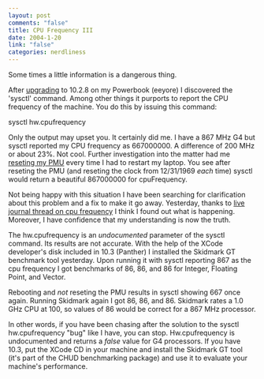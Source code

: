 ```yaml
--- 
layout: post
comments: "false"
title: CPU Frequency III
date: 2004-1-20
link: "false"
categories: nerdliness
---
```

Some times a little information is a dangerous thing.

After <a href="http://www.zanshin.net/blogs/000296.html" title="original cpu frequency posting">upgrading</a> to 10.2.8 on my Powerbook (eeyore) I discovered the 'sysctl' command. Among other things it purports to report the CPU frequency of the machine. You do this by issuing this command:

sysctl hw.cpufrequency

Only the output may upset you. It certainly did me. I have a 867 MHz G4 but sysctl reported my CPU frequency as 667000000. A difference of 200 MHz or about 23%. Not cool. Further investigation into the matter had me <a href="http://www.zanshin.net/blogs/000309.html" title="follow up cpu frequency posting">reseting my PMU</a> every time I had to restart my laptop. You see after reseting the PMU (and reseting the clock from 12/31/1969 <i>each</i> time) sysctl would return a beautiful 867000000 for cpuFrequency.

Not being happy with this situation I have been searching for clarification about this problem and a fix to make it go away. Yesterday, thanks to <a href="http://www.livejournal.com/community/macosx/1980838.html" title="live journal thread on cpu frequency">live journal thread on cpu frequency</a> I think I found out what is happening. Moreover, I have confidence that my understanding is now the truth.

The hw.cpufrequency is an <i>undocumented</i> parameter of the sysctl command. Its results are not accurate. With the help of the XCode developer's disk included in 10.3 (Panther) I installed the Skidmark GT benchmark tool yesterday. Upon running it with sysctl reporting 867 as the cpu frequency I got benchmarks of 86, 86, and 86 for Integer, Floating Point, and Vector.

Rebooting and <i>not</i> reseting the PMU results in sysctl showing 667 once again. Running Skidmark again I got 86, 86, and 86. Skidmark rates a 1.0 GHz CPU at 100, so values of 86 would be correct for a 867 MHz processor.

In other words, if you have been chasing after the solution to the sysctl hw.cpufrequency "bug" like I have, you can stop. Hw.cpufrequency is undocumented and returns a <i>false</i> value for G4 processors. If you have 10.3, put the XCode CD in your machine and install the Skidmark GT tool (it's part of the CHUD benchmarking package) and use it to evaluate your machine's performance.
